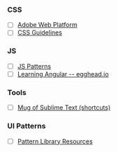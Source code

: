 ### CSS
- [ ] [Adobe Web Platform](http://webplatform.adobe.com/)
- [ ] [CSS Guidelines](http://cssguidelin.es/)

### JS
- [ ] [JS Patterns](http://shichuan.github.io/javascript-patterns/)
- [ ] [Learning Angular -- egghead.io](http://egghead.io)

### Tools
- [ ] [Mug of Sublime Text (shortcuts)](http://katiek2.github.io/most/)

### UI Patterns
- [ ] [Pattern Library Resources](http://patternlab.io/resources.html)